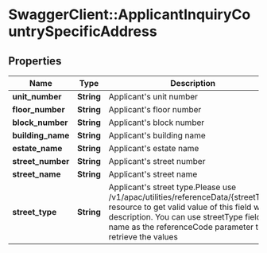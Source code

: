 # SwaggerClient::ApplicantInquiryCountrySpecificAddress

## Properties
Name | Type | Description | Notes
------------ | ------------- | ------------- | -------------
**unit_number** | **String** | Applicant&#x27;s unit number | [optional] 
**floor_number** | **String** | Applicant&#x27;s floor number | [optional] 
**block_number** | **String** | Applicant&#x27;s block number | [optional] 
**building_name** | **String** | Applicant&#x27;s building name | [optional] 
**estate_name** | **String** | Applicant&#x27;s estate name | [optional] 
**street_number** | **String** | Applicant&#x27;s street number | [optional] 
**street_name** | **String** | Applicant&#x27;s street name | [optional] 
**street_type** | **String** | Applicant&#x27;s street type.Please use /v1/apac/utilities/referenceData/{streetType} resource to get valid value of this field with description. You can use streetType field name as the referenceCode parameter to retrieve the values | [optional] 

